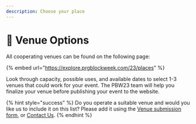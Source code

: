 ```yaml
---
description: Choose your place
---
```


# 📍 Venue Options

All cooperating venues can be found on the following page:

{% embed url="https://explore.prgblockweek.com/23/places" %}

Look through capacity, possible uses, and available dates to select 1-3 venues that could work for your event. The PBW23 team will help you finalize your venue before publishing your event to the website.

{% hint style="success" %}
Do you operate a suitable venue and would you like us to include it on this list? Please add it using the [Venue submission form](https://prgblockweek.com/submit-venue), or [Contact Us](../contact-us.md).
{% endhint %}


